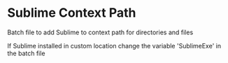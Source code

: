 Sublime Context Path
====================

Batch file to add Sublime to context path for directories and files

If Sublime installed in custom location change the variable 'SublimeExe' in the batch file
